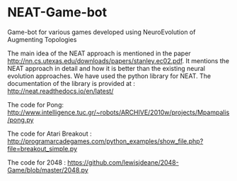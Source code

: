 # NEAT-Game-bot
Game-bot for various games developed using NeuroEvolution of Augmenting Topologies

The main idea of the NEAT approach is mentioned in the paper 
http://nn.cs.utexas.edu/downloads/papers/stanley.ec02.pdf.  It mentions the NEAT approach in detail and how it is better than the existing neural evolution approaches. 
We have used the python library for NEAT. The documentation of the library is provided at : http://neat.readthedocs.io/en/latest/

The code for Pong: http://www.intelligence.tuc.gr/~robots/ARCHIVE/2010w/projects/Mpampalis/pong.py
 
The code for Atari Breakout : http://programarcadegames.com/python_examples/show_file.php?file=breakout_simple.py

The code for 2048 : https://github.com/lewisjdeane/2048-Game/blob/master/2048.py

